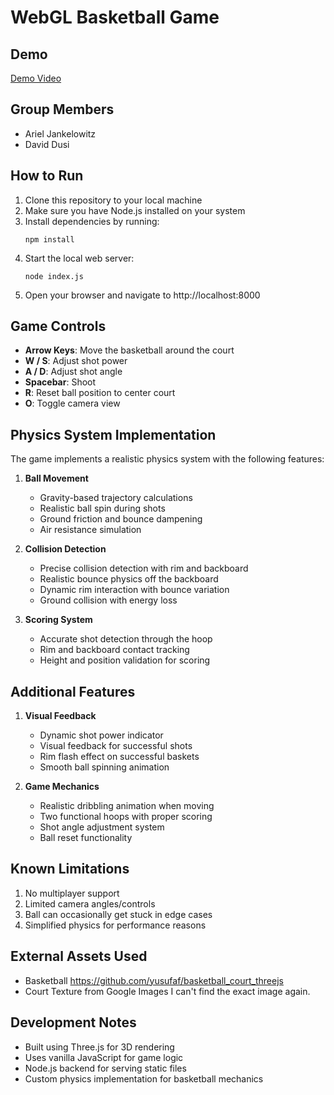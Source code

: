 # WebGL Basketball Game

## Demo
[Demo Video](https://drive.google.com/file/d/1b5vbHN0ryFjBiVNPZlRP6EwP2yws6lRS/view?usp=sharing)
## Group Members
- Ariel Jankelowitz
- David Dusi

## How to Run
1. Clone this repository to your local machine
2. Make sure you have Node.js installed on your system
3. Install dependencies by running:
   ```
   npm install
   ```
4. Start the local web server:
   ```
   node index.js
   ```
5. Open your browser and navigate to http://localhost:8000

## Game Controls
- **Arrow Keys**: Move the basketball around the court
- **W / S**: Adjust shot power
- **A / D**: Adjust shot angle
- **Spacebar**: Shoot
- **R**: Reset ball position to center court
- **O**: Toggle camera view

## Physics System Implementation
The game implements a realistic physics system with the following features:

1. **Ball Movement**
   - Gravity-based trajectory calculations
   - Realistic ball spin during shots
   - Ground friction and bounce dampening
   - Air resistance simulation

2. **Collision Detection**
   - Precise collision detection with rim and backboard
   - Realistic bounce physics off the backboard
   - Dynamic rim interaction with bounce variation
   - Ground collision with energy loss

3. **Scoring System**
   - Accurate shot detection through the hoop
   - Rim and backboard contact tracking
   - Height and position validation for scoring

## Additional Features
1. **Visual Feedback**
   - Dynamic shot power indicator
   - Visual feedback for successful shots
   - Rim flash effect on successful baskets
   - Smooth ball spinning animation

2. **Game Mechanics**
   - Realistic dribbling animation when moving
   - Two functional hoops with proper scoring
   - Shot angle adjustment system
   - Ball reset functionality

## Known Limitations
1. No multiplayer support
2. Limited camera angles/controls
3. Ball can occasionally get stuck in edge cases
4. Simplified physics for performance reasons

## External Assets Used
 - Basketball https://github.com/yusufaf/basketball_court_threejs
 - Court Texture from Google Images I can't find the exact image again.


## Development Notes
- Built using Three.js for 3D rendering
- Uses vanilla JavaScript for game logic
- Node.js backend for serving static files
- Custom physics implementation for basketball mechanics


